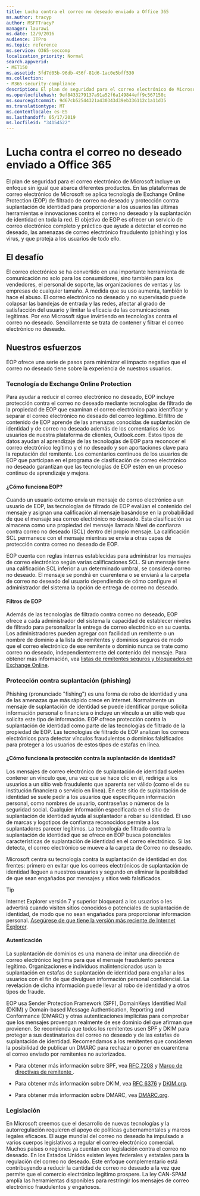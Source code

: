 ```yaml
---
title: Lucha contra el correo no deseado enviado a Office 365
ms.author: tracyp
author: MSFTTracyP
manager: laurawi
ms.date: 12/9/2016
audience: ITPro
ms.topic: reference
ms.service: O365-seccomp
localization_priority: Normal
search.appverid:
- MET150
ms.assetid: 5fd7d05b-96db-456f-81d6-1ac0e5bff530
ms.collection:
- M365-security-compliance
description: El plan de seguridad para el correo electrónico de Microsoft incluye un enfoque sin igual que abarca diferentes productos. En las plataformas de correo electrónico de Microsoft se aplica tecnología de Exchange Online Protection (EOP) de filtrado de correo no deseado y protección contra suplantación de identidad para proporcionar a los usuarios las últimas herramientas e innovaciones contra el correo no deseado y la suplantación de identidad en toda la red. El objetivo de EOP es ofrecer un servicio de correo electrónico completo y práctico que ayude a detectar el correo no deseado, las amenazas de correo electrónico fraudulento (phishing) y los virus, y que proteja a los usuarios de todo ello.
ms.openlocfilehash: 9ef8433279137a91a52f6a149844eff9c567150c
ms.sourcegitcommit: 9d67cb52544321a430343d39eb336112c1a11d35
ms.translationtype: MT
ms.contentlocale: es-ES
ms.lasthandoff: 05/17/2019
ms.locfileid: "34154522"
---
```

# <a name="fighting-junk-email-sent-to-office-365"></a>Lucha contra el correo no deseado enviado a Office 365

El plan de seguridad para el correo electrónico de Microsoft incluye un enfoque sin igual que abarca diferentes productos. En las plataformas de correo electrónico de Microsoft se aplica tecnología de Exchange Online Protection (EOP) de filtrado de correo no deseado y protección contra suplantación de identidad para proporcionar a los usuarios las últimas herramientas e innovaciones contra el correo no deseado y la suplantación de identidad en toda la red. El objetivo de EOP es ofrecer un servicio de correo electrónico completo y práctico que ayude a detectar el correo no deseado, las amenazas de correo electrónico fraudulento (phishing) y los virus, y que proteja a los usuarios de todo ello.
  
## <a name="the-challenge"></a>El desafío

El correo electrónico se ha convertido en una importante herramienta de comunicación no solo para los consumidores, sino también para los vendedores, el personal de soporte, las organizaciones de ventas y las empresas de cualquier tamaño. A medida que su uso aumenta, también lo hace el abuso. El correo electrónico no deseado y no supervisado puede colapsar las bandejas de entrada y las redes, afectar al grado de satisfacción del usuario y limitar la eficacia de las comunicaciones legítimas. Por eso Microsoft sigue invirtiendo en tecnologías contra el correo no deseado. Sencillamente se trata de contener y filtrar el correo electrónico no deseado.  
  
## <a name="our-efforts"></a>Nuestros esfuerzos

EOP ofrece una serie de pasos para minimizar el impacto negativo que el correo no deseado tiene sobre la experiencia de nuestros usuarios.
  
### <a name="exchange-online-protection-technology"></a>Tecnología de Exchange Online Protection

Para ayudar a reducir el correo electrónico no deseado, EOP incluye protección contra el correo no deseado mediante tecnologías de filtrado de la propiedad de EOP que examinan el correo electrónico para identificar y separar el correo electrónico no deseado del correo legítimo. El filtro de contenido de EOP aprende de las amenazas conocidas de suplantación de identidad y de correo no deseado además de los comentarios de los usuarios de nuestra plataforma de clientes, Outlook.com. Estos tipos de datos ayudan al aprendizaje de las tecnologías de EOP para reconocer el correo electrónico legítimo y el no deseado y son aportaciones clave para la reputación del remitente. Los comentarios continuos de los usuarios de EOP que participan en el programa de clasificación de correo electrónico no deseado garantizan que las tecnologías de EOP estén en un proceso continuo de aprendizaje y mejora.
  
#### <a name="how-does-eop-work"></a>¿Cómo funciona EOP?

Cuando un usuario externo envía un mensaje de correo electrónico a un usuario de EOP, las tecnologías de filtrado de EOP evalúan el contenido del mensaje y asignan una calificación al mensaje basándose en la probabilidad de que el mensaje sea correo electrónico no deseado. Esta clasificación se almacena como una propiedad del mensaje llamada Nivel de confianza contra correo no deseado (SCL) dentro del propio mensaje. La calificación SCL permanece con el mensaje mientras se envía a otras capas de protección contra correo no deseado de EOP. 
  
EOP cuenta con reglas internas establecidas para administrar los mensajes de correo electrónico según varias calificaciones SCL. Si un mensaje tiene una calificación SCL inferior a un determinado umbral, se considera correo no deseado. El mensaje se pondrá en cuarentena o se enviará a la carpeta de correo no deseado del usuario dependiendo de cómo configure el administrador del sistema la opción de entrega de correo no deseado.
  
#### <a name="eop-filters"></a>Filtros de EOP

Además de las tecnologías de filtrado contra correo no deseado, EOP ofrece a cada administrador del sistema la capacidad de establecer niveles de filtrado para personalizar la entrega de correo electrónico en su cuenta. Los administradores pueden agregar con facilidad un remitente o un nombre de dominio a la lista de remitentes y dominios seguros de modo que el correo electrónico de ese remitente o dominio nunca se trate como correo no deseado, independientemente del contenido del mensaje. Para obtener más información, vea [listas de remitentes seguros y bloqueados en Exchange Online](safe-sender-and-blocked-sender-lists-faq.md).
  
### <a name="phishing-protection"></a>Protección contra suplantación (phishing)

Phishing (pronunciado "fishing") es una forma de robo de identidad y una de las amenazas que más rápido crece en Internet. Normalmente un mensaje de suplantación de identidad se puede identificar porque solicita información personal o financiera o incluye un vínculo a un sitio web que solicita este tipo de información. EOP ofrece protección contra la suplantación de identidad como parte de las tecnologías de filtrado de la propiedad de EOP. Las tecnologías de filtrado de EOP analizan los correos electrónicos para detectar vínculos fraudulentos o dominios falsificados para proteger a los usuarios de estos tipos de estafas en línea.
  
#### <a name="how-does-phishing-protection-work"></a>¿Cómo funciona la protección contra la suplantación de identidad?

Los mensajes de correo electrónico de suplantación de identidad suelen contener un vínculo que, una vez que se hace clic en él, redirige a los usuarios a un sitio web fraudulento que aparenta ser válido (como el de su institución financiera o servicio en línea). En este sitio de suplantación de identidad se suele pedir a los usuarios que especifiquen información personal, como nombres de usuario, contraseñas o números de la seguridad social. Cualquier información especificada en el sitio de suplantación de identidad ayuda al suplantador a robar su identidad. El uso de marcas y logotipos de confianza reconocidos permite a los suplantadores parecer legítimos. La tecnología de filtrado contra la suplantación de identidad que se ofrece en EOP busca potenciales características de suplantación de identidad en el correo electrónico. Si las detecta, el correo electrónico se mueve a la carpeta de Correo no deseado.
  
Microsoft centra su tecnología contra la suplantación de identidad en dos frentes: primero en evitar que los correos electrónicos de suplantación de identidad lleguen a nuestros usuarios y segundo en eliminar la posibilidad de que sean engañados por mensajes y sitios web falsificados. 
  
> [!TIP]
> Internet Explorer versión 7 y superior bloqueará a los usuarios o les advertirá cuando visiten sitios conocidos o potenciales de suplantación de identidad, de modo que no sean engañados para proporcionar información personal. [Asegúrese de que tiene la versión más reciente de Internet Explorer](https://www.microsoft.com/windows/ie/default.mspx). 
  
#### <a name="authentication"></a>Autenticación

La suplantación de dominios es una manera de imitar una dirección de correo electrónico legítima para que el mensaje fraudulento parezca legítimo. Organizaciones e individuos malintencionados usan la suplantación en estafas de suplantación de identidad para engañar a los usuarios con el fin de que divulguen información personal confidencial. La revelación de dicha información puede llevar al robo de identidad y a otros tipos de fraude.
  
EOP usa Sender Protection Framework (SPF), DomainKeys Identified Mail (DKIM) y Domain-based Message Authentication, Reporting and Conformance (DMARC) y otras autenticaciones implícitas para comprobar que los mensajes provengan realmente de ese dominio del que afirman que provienen. Se recomienda que todos los remitentes usen SPF y DKIM para proteger a sus destinatarios del correo no deseado y de las estafas de suplantación de identidad. Recomendamos a los remitentes que consideren la posibilidad de publicar un DMARC para rechazar o poner en cuarentena el correo enviado por remitentes no autorizados.
  
- Para obtener más información sobre SPF, vea [RFC 7208](https://tools.ietf.org/html/rfc7208) y [Marco de directivas de remitente ](http://www.openspf.org/).
    
- Para obtener más información sobre DKIM, vea [RFC 6376](https://tools.ietf.org/html/rfc6376) y [DKIM.org](http://dkim.org/).
    
- Para obtener más información sobre DMARC, vea [DMARC.org](https://dmarc.org/).
    
### <a name="legislation"></a>Legislación

En Microsoft creemos que el desarrollo de nuevas tecnologías y la autorregulación requieren el apoyo de políticas gubernamentales y marcos legales eficaces. El auge mundial del correo no deseado ha impulsado a varios cuerpos legislativos a regular el correo electrónico comercial. Muchos países o regiones ya cuentan con legislación contra el correo no deseado. En los Estados Unidos existen leyes federales y estatales para la regulación del correo no deseado. Este enfoque complementario está contribuyendo a reducir la cantidad de correo no deseado a la vez que permite que el comercio electrónico legítimo prospere. La ley CAN-SPAM amplía las herramientas disponibles para restringir los mensajes de correo electrónico fraudulentos y engañosos.
  

